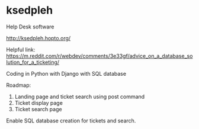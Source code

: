 # ksedpleh
Help Desk software

http://ksedpleh.hopto.org/

Helpful link: https://m.reddit.com/r/webdev/comments/3e33gf/advice_on_a_database_solution_for_a_ticketing/

Coding in Python with Django with SQL database


Roadmap: 
1. Landing page and ticket search using post command
2. Ticket display page
3. Ticket search page

Enable SQL database creation for tickets and search.
